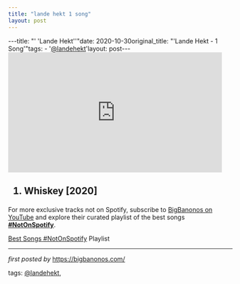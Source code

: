 ```yaml
---
title: "lande hekt 1 song"
layout: post
---
```

---title: "' 'Lande Hekt''"date: 2020-10-30original_title: "'Lande Hekt - 1 Song'"tags:  - '[@landehekt](/tags/landehekt/)'layout: post---<iframe frameborder="0" height="270" src="https://www.youtube.com/embed/qzIHFtHYwKY" width="480"></iframe><h2><ol><li>Whiskey [2020]</li></ol></h2><!--Subscribe and Playlist Links--><div>    <p>For more exclusive tracks not on Spotify, subscribe to <a href="https://www.youtube.com/[@BigBanonos](/tags/BigBanonos/)" target="_blank">BigBanonos on YouTube</a> and explore their curated playlist of the best songs <strong>[#NotOnSpotify](/tags/NotOnSpotify/)</strong>.</p>    <p><a href="https://www.youtube.com/playlist?list=PLtuNtuTatqI0kFahUCbtbfenC_ET5O_tr" target="_blank">Best Songs [#NotOnSpotify](/tags/NotOnSpotify/) Playlist<br /></a></p></div><hr /><p><em>first posted by</em> <a href="https://bigbanonos.com/" rel="noopener" target="_new">https://bigbanonos.com/</a></p><p>tags: [@landehekt](/tags/landehekt/),</p>